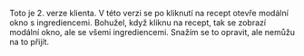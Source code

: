 Toto je 2. verze klienta. V této verzi se po kliknutí na recept otevře modální okno s ingrediencemi.
Bohužel, když kliknu na recept, tak se zobrazí modální okno, ale se všemi ingrediencemi. Snažím se to opravit, ale nemůžu na to přijít.
